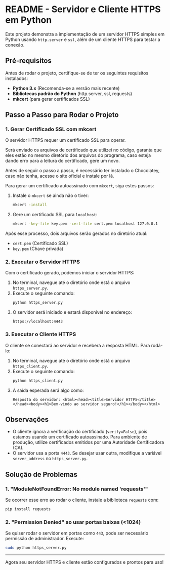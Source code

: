 # README - Servidor e Cliente HTTPS em Python

Este projeto demonstra a implementação de um servidor HTTPS simples em Python usando `http.server` e `ssl`, além de um cliente HTTPS para testar a conexão.

## Pré-requisitos

Antes de rodar o projeto, certifique-se de ter os seguintes requisitos instalados:

- **Python 3.x** (Recomenda-se a versão mais recente)
- **Bibliotecas padrão do Python** (http.server, ssl, requests)
- **mkcert** (para gerar certificados SSL)

## Passo a Passo para Rodar o Projeto

### 1. Gerar Certificado SSL com mkcert

O servidor HTTPS requer um certificado SSL para operar.

Será enviado os arquivos de certificado que utilizei no código, garanta que eles estão no mesmo diretório dos arquivos do programa, caso esteja dando erro para a leitura do certificado, gere um novo.

Antes de seguir o passo a passo, é necessário ter instalado o Chocolatey, caso não tenha, acesse o site oficial e instale por lá.

&#x20;Para gerar um certificado autoassinado com `mkcert`, siga estes passos:

1. Instale o `mkcert` se ainda não o tiver:
   ```sh
   mkcert -install
   ```
2. Gere um certificado SSL para `localhost`:
   ```sh
   mkcert -key-file key.pem -cert-file cert.pem localhost 127.0.0.1
   ```

Após esse processo, dois arquivos serão gerados no diretório atual:

- `cert.pem` (Certificado SSL)
- `key.pem` (Chave privada)

### 2. Executar o Servidor HTTPS

Com o certificado gerado, podemos iniciar o servidor HTTPS:

1. No terminal, navegue até o diretório onde está o arquivo `https_server.py`.
2. Execute o seguinte comando:
   ```sh
   python https_server.py
   ```
3. O servidor será iniciado e estará disponível no endereço:
   ```
   https://localhost:4443
   ```

### 3. Executar o Cliente HTTPS

O cliente se conectará ao servidor e receberá a resposta HTML. Para rodá-lo:

1. No terminal, navegue até o diretório onde está o arquivo `https_client.py`.
2. Execute o seguinte comando:
   ```sh
   python https_client.py
   ```
3. A saída esperada será algo como:
   ```
   Resposta do servidor: <html><head><title>Servidor HTTPS</title></head><body><h1>Bem-vindo ao servidor seguro!</h1></body></html>
   ```

## Observações

- O cliente ignora a verificação do certificado (`verify=False`), pois estamos usando um certificado autoassinado. Para ambiente de produção, utilize certificados emitidos por uma Autoridade Certificadora (CA).
- O servidor usa a porta `4443`. Se desejar usar outra, modifique a variável `server_address` no `https_server.py`.

## Solução de Problemas

### 1. "ModuleNotFoundError: No module named 'requests'"

Se ocorrer esse erro ao rodar o cliente, instale a biblioteca `requests` com:

```sh
pip install requests
```

### 2. "Permission Denied" ao usar portas baixas (<1024)

Se quiser rodar o servidor em portas como `443`, pode ser necessário permissão de administrador. Execute:

```sh
sudo python https_server.py
```

---

Agora seu servidor HTTPS e cliente estão configurados e prontos para uso!

